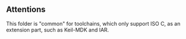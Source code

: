 ## Attentions

This folder is "common" for toolchains, which only support ISO C, as an extension part, such as Keil-MDK and IAR.
